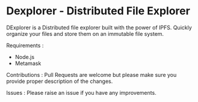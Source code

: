 # Dexplorer - Distributed File Explorer
DExplorer is a Distributed file explorer built with the power of IPFS. Quickly organize your files and store them on an immutable file system.

Requirements : 
- Node.js
- Metamask

Contributions :
Pull Requests are welcome but please make sure you provide proper description of the changes.

Issues :
Please raise an issue if you have any improvements.



